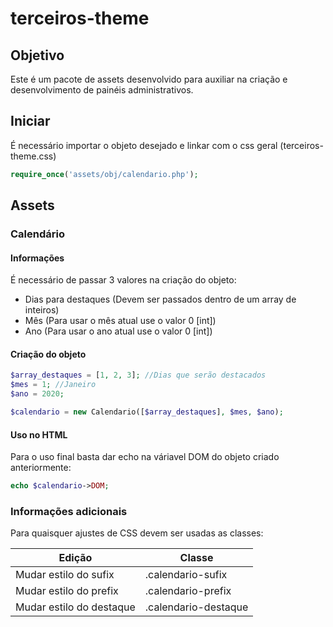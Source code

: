 # terceiros-theme

## Objetivo

Este é um pacote de assets desenvolvido para auxiliar na criação e desenvolvimento de painéis administrativos.

## Iniciar
É necessário importar o objeto desejado e linkar com o css geral (terceiros-theme.css)

```php
require_once('assets/obj/calendario.php');
```

## Assets

### Calendário

#### Informações

É necessário de passar 3 valores na criação do objeto:
* Dias para destaques (Devem ser passados dentro de um array de inteiros)
* Mês (Para usar o mês atual use o valor 0 [int])
* Ano (Para usar o ano atual use o valor 0 [int])

#### Criação do objeto

```php
$array_destaques = [1, 2, 3]; //Dias que serão destacados
$mes = 1; //Janeiro
$ano = 2020;

$calendario = new Calendario([$array_destaques], $mes, $ano);
```

#### Uso no HTML
Para o uso final basta dar echo na váriavel DOM do objeto criado anteriormente:

```php
echo $calendario->DOM;
```

### Informações adicionais
Para quaisquer ajustes de CSS devem ser usadas as classes:

| Edição | Classe |
|--------|--------|
| Mudar estilo do sufix    | .calendario-sufix |
| Mudar estilo do prefix   | .calendario-prefix |
| Mudar estilo do destaque | .calendario-destaque | 